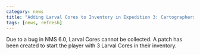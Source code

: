 ```yaml
---
category: news
title: "Adding Larval Cores to Inventory in Expedition 3: Cartographers"
tags: [news, refresh]
---
```


Due to a bug in NMS 6.0, Larval Cores cannot be collected. A patch has been created to start the player with 3 Larval Cores in their inventory.